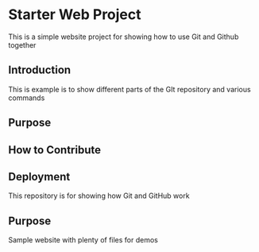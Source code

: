 # Starter Web Project

This is a simple website project for showing
how to use Git and Github together
## Introduction
This is example is to show different parts of the 
GIt repository and various commands
## Purpose

## How to Contribute

## Deployment

This repository is for showing how Git and GitHub work

## Purpose

Sample website with plenty of files for demos

